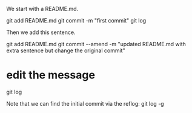 We start with a README.md.

git add README.md
git commit -m "first commit"
git log

Then we add this sentence.

git add README.md
git commit --amend -m "updated README.md with extra sentence but change the original commit"

# edit the message


git log


Note that we can find the initial commit via the reflog:
git log -g
